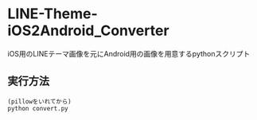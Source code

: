 # LINE-Theme-iOS2Android_Converter

iOS用のLINEテーマ画像を元にAndroid用の画像を用意するpythonスクリプト
## 実行方法
```
(pillowをいれてから)
python convert.py
```
